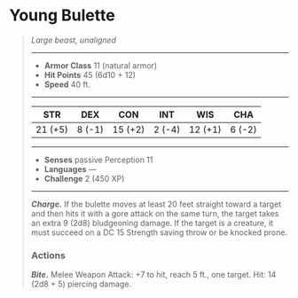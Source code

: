 # Young Bulette
>*Large beast, unaligned*
>___
>- **Armor Class** 11 (natural armor)
>- **Hit Points** 45 (6d10 + 12)
>- **Speed** 40 ft.
>___
>|STR|DEX|CON|INT|WIS|CHA|
>|:---:|:---:|:---:|:---:|:---:|:---:|
>|21 (+5)|8 (-1)|15 (+2)|2 (-4)|12 (+1)|6 (-2)|
>___
>- **Senses** passive Perception 11
>- **Languages** —
>- **Challenge** 2 (450 XP)
>___
>***Charge.*** If the bulette moves at least 20 feet straight toward a target and then hits it with a gore attack on the same turn, the target takes an extra 9 (2d8) bludgeoning damage. If the target is a creature, it must succeed on a DC 15 Strength saving throw or be knocked prone.  
>
>### Actions
>***Bite.*** Melee Weapon Attack: +7 to hit, reach 5 ft., one target. Hit: 14 (2d8 + 5) piercing damage.